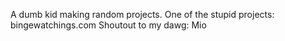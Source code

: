   A dumb kid making random projects.
  One of the stupid projects:
  bingewatchings.com
      Shoutout to my dawg: Mio
